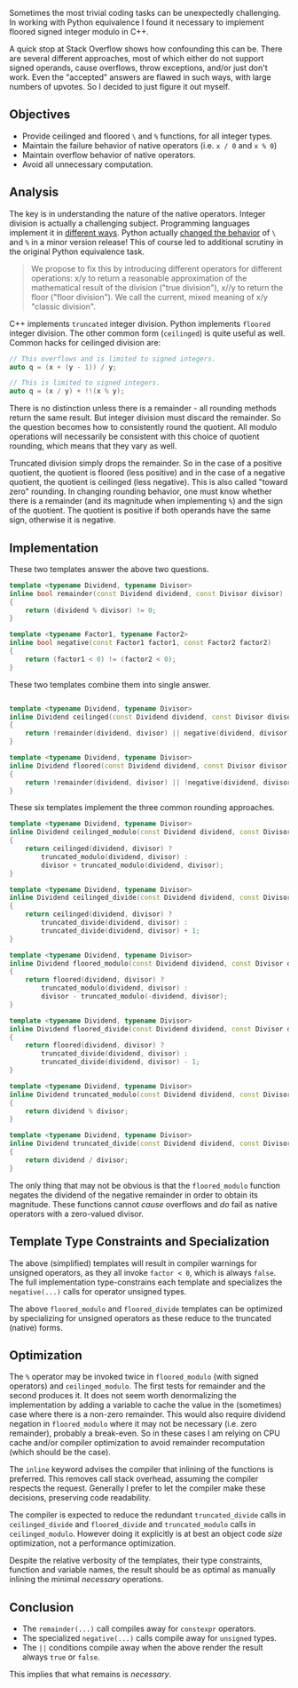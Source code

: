Sometimes the most trivial coding tasks can be unexpectedly challenging. In working with Python equivalence I found it necessary to implement floored signed integer modulo in C++.

A quick stop at Stack Overflow shows how confounding this can be. There are several different approaches, most of which either do not support signed operands, cause overflows, throw exceptions, and/or just don't work. Even the "accepted" answers are flawed in such ways, with large numbers of upvotes. So I decided to just figure it out myself.

## Objectives

* Provide ceilinged and floored `\` and `%` functions, for all integer types.
* Maintain the failure behavior of native operators (i.e. `x / 0` and `x % 0`)
* Maintain overflow behavior of native operators.
* Avoid all unnecessary computation.

## Analysis

The key is in understanding the nature of the native operators. Integer division is actually a challenging subject. Programming languages implement it in [different ways](https://en.wikipedia.org/wiki/Modulo_operation). Python actually [changed the behavior](https://www.python.org/dev/peps/pep-0238/) of `\` and `%` in a minor version release! This of course led to additional scrutiny in the original Python equivalence task.

> We propose to fix this by introducing different operators for different operations: x/y to return a reasonable approximation of the mathematical result of the division ("true division"), x//y to return the floor ("floor division"). We call the current, mixed meaning of x/y "classic division".

C++ implements `truncated` integer division. Python implements `floored` integer division. The other common form (`ceilinged`) is quite useful as well. Common hacks for ceilinged division are:

```cpp
// This overflows and is limited to signed integers.
auto q = (x + (y - 1)) / y;

// This is limited to signed integers.
auto q = (x / y) + !!(x % y);
```

There is no distinction unless there is a remainder - all rounding methods return the same result. But integer division must discard the remainder. So the question becomes how to consistently round the quotient. All modulo operations will necessarily be consistent with this choice of quotient rounding, which means that they vary as well.

Truncated division simply drops the remainder. So in the case of a positive quotient, the quotient is floored (less positive) and in the case of a negative quotient, the quotient is ceilinged (less negative). This is also called "toward zero" rounding. In changing rounding behavior, one must know whether there is a remainder (and its magnitude when implementing `%`) and the sign of the quotient. The quotient is positive if both operands have the same sign, otherwise it is negative.

## Implementation

These two templates answer the above two questions.

```cpp
template <typename Dividend, typename Divisor>
inline bool remainder(const Dividend dividend, const Divisor divisor)
{
    return (dividend % divisor) != 0;
}

template <typename Factor1, typename Factor2>
inline bool negative(const Factor1 factor1, const Factor2 factor2)
{
    return (factor1 < 0) != (factor2 < 0);
}
```
These two templates combine them into single answer.
```cpp

template <typename Dividend, typename Divisor>
inline Dividend ceilinged(const Dividend dividend, const Divisor divisor)
{
    return !remainder(dividend, divisor) || negative(dividend, divisor);
}

template <typename Dividend, typename Divisor>
inline Dividend floored(const Dividend dividend, const Divisor divisor)
{
    return !remainder(dividend, divisor) || !negative(dividend, divisor);
}
```
These six templates implement the three common rounding approaches.
```cpp
template <typename Dividend, typename Divisor>
inline Dividend ceilinged_modulo(const Dividend dividend, const Divisor divisor)
{
    return ceilinged(dividend, divisor) ?
        truncated_modulo(dividend, divisor) :
        divisor + truncated_modulo(dividend, divisor);
}

template <typename Dividend, typename Divisor>
inline Dividend ceilinged_divide(const Dividend dividend, const Divisor divisor)
{
    return ceilinged(dividend, divisor) ?
        truncated_divide(dividend, divisor) :
        truncated_divide(dividend, divisor) + 1;
}
```
```cpp
template <typename Dividend, typename Divisor>
inline Dividend floored_modulo(const Dividend dividend, const Divisor divisor)
{
    return floored(dividend, divisor) ?
        truncated_modulo(dividend, divisor) :
        divisor - truncated_modulo(-dividend, divisor);
}

template <typename Dividend, typename Divisor>
inline Dividend floored_divide(const Dividend dividend, const Divisor divisor)
{
    return floored(dividend, divisor) ?
        truncated_divide(dividend, divisor) :
        truncated_divide(dividend, divisor) - 1;
}
```
```cpp
template <typename Dividend, typename Divisor>
inline Dividend truncated_modulo(const Dividend dividend, const Divisor divisor)
{
    return dividend % divisor;
}

template <typename Dividend, typename Divisor>
inline Dividend truncated_divide(const Dividend dividend, const Divisor divisor)
{
    return dividend / divisor;
}
```
The only thing that may not be obvious is that the `floored_modulo` function negates the dividend of the negative remainder in order to obtain its magnitude. These functions cannot *cause* overflows and *do* fail as native operators with a zero-valued divisor.

## Template Type Constraints and Specialization
The above (simplified) templates will result in compiler warnings for unsigned operators, as they all invoke `factor < 0`, which is always `false`. The full implementation type-constrains each template and specializes the `negative(...)` calls for operator unsigned types.

The above `floored_modulo` and `floored_divide` templates can be optimized by specializing for unsigned operators as these reduce to the truncated (native) forms.

## Optimization
The `%` operator may be invoked twice in `floored_modulo` (with signed operators) and `ceilinged_modulo`. The first tests for remainder and the second produces it. It does not seem worth denormalizing the implementation by adding a variable to cache the value in the (sometimes) case where there is a non-zero remainder. This would also require dividend negation in `floored_modulo` where it may not be necessary (i.e. zero remainder), probably a break-even. So in these cases I am relying on CPU cache and/or compiler optimization to avoid remainder recomputation (which should be the case).

The `inline` keyword advises the compiler that inlining of the functions is preferred. This removes call stack overhead, assuming the compiler respects the request. Generally I prefer to let the compiler make these decisions, preserving code readability.

The compiler is expected to reduce the redundant `truncated_divide` calls in `ceilinged_divide` and `floored_divide` and `truncated_modulo` calls in `ceilinged_modulo`. However doing it explicitly is at best an object code *size* optimization, not a performance optimization.

Despite the relative verbosity of the templates, their type constraints, function and variable names, the result should be as optimal as manually inlining the minimal *necessary* operations.

## Conclusion
* The `remainder(...)` call compiles away for `constexpr` operators.
* The specialized `negative(...)` calls compile away for `unsigned` types.
* The `||` conditions compile away when the above render the result always `true` or `false`.

This implies that what remains is *necessary*.